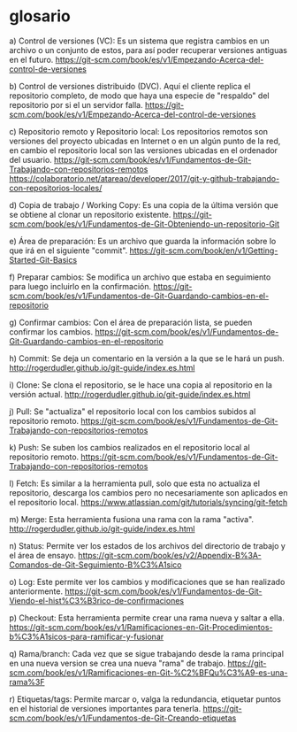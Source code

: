 # glosario

a) Control de versiones (VC): Es un sistema que registra cambios en un archivo
o un conjunto de estos, para así poder recuperar versiones antiguas en el futuro.
https://git-scm.com/book/es/v1/Empezando-Acerca-del-control-de-versiones

b) Control de versiones distribuido (DVC). Aquí el cliente replica el repositorio
completo, de modo que haya una especie de "respaldo" del repositorio por si el un
servidor falla.
https://git-scm.com/book/es/v1/Empezando-Acerca-del-control-de-versiones

c) Repositorio remoto y Repositorio local: Los repositorios remotos son versiones
del proyecto ubicadas en Internet o en un algún punto de la red, en cambio el
repositorio local son las versiones ubicadas en el ordenador del usuario.
https://git-scm.com/book/es/v1/Fundamentos-de-Git-Trabajando-con-repositorios-remotos 
https://colaboratorio.net/atareao/developer/2017/git-y-github-trabajando-con-repositorios-locales/

d) Copia de trabajo / Working Copy: Es una copia de la última versión que se obtiene al clonar un
repositorio existente.
https://git-scm.com/book/es/v1/Fundamentos-de-Git-Obteniendo-un-repositorio-Git

e) Área de preparación: Es un archivo que guarda la información sobre lo que irá
en el siguiente "commit".
https://git-scm.com/book/en/v1/Getting-Started-Git-Basics

f) Preparar cambios: Se modifica un archivo que estaba en seguimiento para luego 
incluirlo en la confirmación.
https://git-scm.com/book/es/v1/Fundamentos-de-Git-Guardando-cambios-en-el-repositorio

g) Confirmar cambios: Con el área de preparación lista, se pueden confirmar los cambios.
https://git-scm.com/book/es/v1/Fundamentos-de-Git-Guardando-cambios-en-el-repositorio

h) Commit: Se deja un comentario en la versión a la que se le hará un push.
http://rogerdudler.github.io/git-guide/index.es.html

i) Clone: Se clona el repositorio, se le hace una copia al repositorio en la versión actual.
http://rogerdudler.github.io/git-guide/index.es.html

j) Pull: Se "actualiza" el repositorio local con los cambios subidos al repositorio remoto.
https://git-scm.com/book/es/v1/Fundamentos-de-Git-Trabajando-con-repositorios-remotos

k) Push: Se suben los cambios realizados en el repositorio local al repositorio remoto.
https://git-scm.com/book/es/v1/Fundamentos-de-Git-Trabajando-con-repositorios-remotos

l) Fetch: Es similar a la herramienta pull, solo que esta no actualiza el repositorio, 
descarga los cambios pero no necesariamente son aplicados en el repositorio local.
https://www.atlassian.com/git/tutorials/syncing/git-fetch

m) Merge: Esta herramienta fusiona una rama con la rama "activa".
http://rogerdudler.github.io/git-guide/index.es.html

n) Status: Permite ver los estados de los archivos del directorio de trabajo y el área de
ensayo.
https://git-scm.com/book/es/v2/Appendix-B%3A-Comandos-de-Git-Seguimiento-B%C3%A1sico

o) Log: Este permite ver los cambios y modificaciones que se han realizado anteriormente.
https://git-scm.com/book/es/v1/Fundamentos-de-Git-Viendo-el-hist%C3%B3rico-de-confirmaciones

p) Checkout: Esta herramienta permite crear una rama nueva y saltar a ella.
https://git-scm.com/book/es/v1/Ramificaciones-en-Git-Procedimientos-b%C3%A1sicos-para-ramificar-y-fusionar

q) Rama/branch: Cada vez que se sigue trabajando desde la rama principal en una nueva
version se crea una nueva "rama" de trabajo.
https://git-scm.com/book/es/v1/Ramificaciones-en-Git-%C2%BFQu%C3%A9-es-una-rama%3F

r) Etiquetas/tags: Permite marcar o, valga la redundancia, etiquetar puntos en el historial 
de versiones importantes para tenerla. 
https://git-scm.com/book/es/v1/Fundamentos-de-Git-Creando-etiquetas

